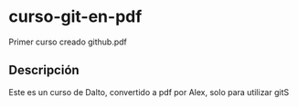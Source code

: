 # curso-git-en-pdf
Primer curso creado github.pdf

## Descripción
Este es un curso de Dalto, convertido a pdf por Alex, solo para utilizar gitS

